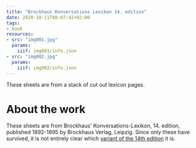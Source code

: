 ```yaml
---
title: "Brockhaus Konversations Lexikon 14. edition"
date: 2020-10-11T08:07:42+02:00
tags:
- book
resources:
- src: "img001.jpg"
  params:
    iiif: img001/info.json
- src: "img002.jpg"
  params:
    iiif: img002/info.json
---
```

These sheets are from a stack of cut out lexicon pages.

# About the work

These sheets are from Brockhaus' Konversations-Lexikon, 14. edition, published 1892-1895 by Brockhaus Verlag, Leipzig.
Since only these have survived, it is not entirely clear which [variant of the 14th edition](https://de.wikipedia.org/wiki/Liste_der_Ausgabe_des_Brockhaus-Konversationslexikons) it is.
